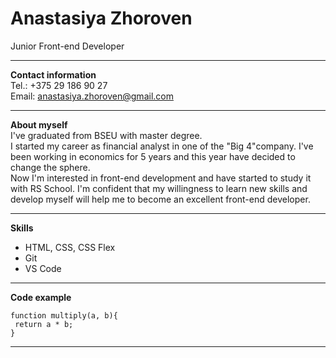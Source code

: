 # Anastasiya Zhoroven
Junior Front-end Developer
***
**Contact information**  
Tel.: +375 29 186 90 27  
Email: anastasiya.zhoroven@gmail.com
***
**About myself**  
I've graduated from BSEU with master degree.   
I started my career as financial analyst in one of the "Big 4"company. I've been working in economics for 5 years and this year have decided to change the sphere.  
 Now I'm interested in front-end development and have started to study it with RS School. I'm confident that my willingness to learn new skills and develop myself will help me to become an excellent front-end developer.  
 ***
 **Skills**
 * HTML, CSS, CSS Flex
 * Git
 * VS Code
 ***
 **Code example**
 ````
 function multiply(a, b){
  return a * b;
}
````
***
